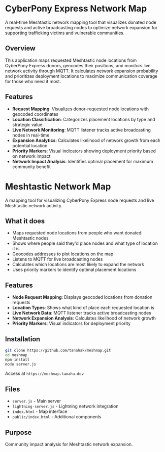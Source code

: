 # CyberPony Express Network Map

A real-time Meshtastic network mapping tool that visualizes donated node requests and active broadcasting nodes to optimize network expansion for supporting trafficking victims and vulnerable communities.

## Overview

This application maps requested Meshtastic node locations from CyberPony Express donors, geocodes their positions, and monitors live network activity through MQTT. It calculates network expansion probability and prioritizes deployment locations to maximize communication coverage for those who need it most.

## Features

- **Request Mapping**: Visualizes donor-requested node locations with geocoded coordinates
- **Location Classification**: Categorizes placement locations by type and strategic value
- **Live Network Monitoring**: MQTT listener tracks active broadcasting nodes in real-time
- **Expansion Analytics**: Calculates likelihood of network growth from each potential location
- **Priority Markers**: Visual indicators showing deployment priority based on network impact
- **Network Impact Analysis**: Identifies optimal placement for maximum community benefit

# Meshtastic Network Map

A mapping tool for visualizing CyberPony Express node requests and live Meshtastic network activity.

## What it does

- Maps requested node locations from people who want donated Meshtastic nodes
- Shows where people said they'd place nodes and what type of location it is
- Geocodes addresses to plot locations on the map
- Listens to MQTT for live broadcasting nodes
- Calculates which locations are most likely to expand the network
- Uses priority markers to identify optimal placement locations

## Features

- **Node Request Mapping**: Displays geocoded locations from donation requests
- **Location Types**: Shows what kind of place each requested location is
- **Live Network Data**: MQTT listener tracks active broadcasting nodes
- **Network Expansion Analysis**: Calculates likelihood of network growth
- **Priority Markers**: Visual indicators for deployment priority

## Installation

```bash
git clone https://github.com/tanahak/meshmap.git
cd meshmap
npm install
node server.js
```

Access at `https://meshmap.tanaha.dev`

## Files

- `server.js` - Main server
- `lightning-server.js` - Lightning network integration  
- `index.html` - Map interface
- `public/index.html` - Additional components

## Purpose

Community impact analysis for Meshtastic network expansion.
